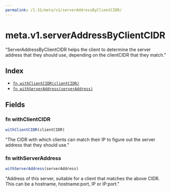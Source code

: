```yaml
---
permalink: /1.31/meta/v1/serverAddressByClientCIDR/
---
```


# meta.v1.serverAddressByClientCIDR

"ServerAddressByClientCIDR helps the client to determine the server address that they should use, depending on the clientCIDR that they match."

## Index

* [`fn withClientCIDR(clientCIDR)`](#fn-withclientcidr)
* [`fn withServerAddress(serverAddress)`](#fn-withserveraddress)

## Fields

### fn withClientCIDR

```ts
withClientCIDR(clientCIDR)
```

"The CIDR with which clients can match their IP to figure out the server address that they should use."

### fn withServerAddress

```ts
withServerAddress(serverAddress)
```

"Address of this server, suitable for a client that matches the above CIDR. This can be a hostname, hostname:port, IP or IP:port."